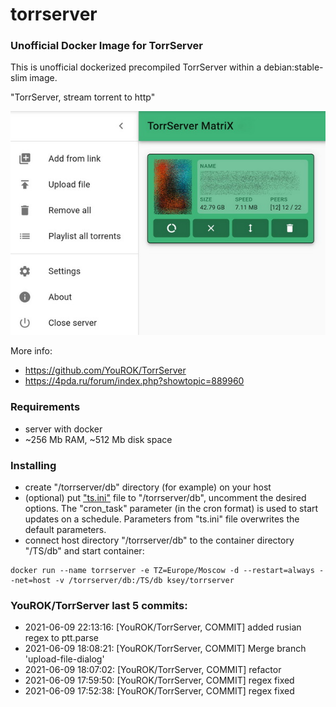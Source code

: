 # torrserver
### Unofficial Docker Image for TorrServer

This is unofficial dockerized precompiled TorrServer within a debian:stable-slim image.

"TorrServer, stream torrent to http"

![TorrServer](https://raw.githubusercontent.com/MrKsey/torrserver/master/ts.jpg)

More info:
- https://github.com/YouROK/TorrServer
- https://4pda.ru/forum/index.php?showtopic=889960

### Requirements

* server with docker
* ~256 Mb RAM, ~512 Mb disk space 

### Installing

- сreate "/torrserver/db" directory (for example) on your host
- (optional) put ["ts.ini"](https://raw.githubusercontent.com/MrKsey/torrserver/master/ts.ini) file to "/torrserver/db", uncomment the desired options. The "cron_task" parameter (in the cron format) is used to start updates on a schedule. Parameters from "ts.ini" file overwrites the default parameters.
- connect host directory "/torrserver/db" to the container directory "/TS/db" and start container:
```
docker run --name torrserver -e TZ=Europe/Moscow -d --restart=always --net=host -v /torrserver/db:/TS/db ksey/torrserver
```

















































### YouROK/TorrServer last 5 commits:
* 2021-06-09 22:13:16: [YouROK/TorrServer, COMMIT] added rusian regex to ptt.parse
* 2021-06-09 18:08:21: [YouROK/TorrServer, COMMIT] Merge branch 'upload-file-dialog'
* 2021-06-09 18:07:02: [YouROK/TorrServer, COMMIT] refactor
* 2021-06-09 17:59:50: [YouROK/TorrServer, COMMIT] regex fixed
* 2021-06-09 17:52:38: [YouROK/TorrServer, COMMIT] regex fixed

